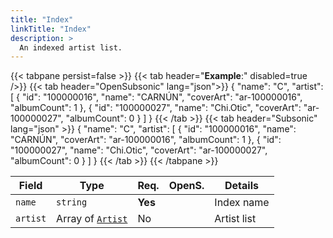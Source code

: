 ```yaml
---
title: "Index"
linkTitle: "Index"
description: >
  An indexed artist list.
---
```


{{< tabpane persist=false >}}
{{< tab header="**Example**:" disabled=true />}}
{{< tab header="OpenSubsonic" lang="json">}}
{
  "name": "C",
  "artist": [
    {
      "id": "100000016",
      "name": "CARNÚN",
      "coverArt": "ar-100000016",
      "albumCount": 1
    },
    {
      "id": "100000027",
      "name": "Chi.Otic",
      "coverArt": "ar-100000027",
      "albumCount": 0
    }
  ]
}
{{< /tab >}}
{{< tab header="Subsonic" lang="json" >}}
{
  "name": "C",
  "artist": [
    {
      "id": "100000016",
      "name": "CARNÚN",
      "coverArt": "ar-100000016",
      "albumCount": 1
    },
    {
      "id": "100000027",
      "name": "Chi.Otic",
      "coverArt": "ar-100000027",
      "albumCount": 0
    }
  ]
}
{{< /tab >}}
{{< /tabpane >}}

| Field |  Type | Req. | OpenS. | Details |
| --- | --- | --- | --- | --- |
| `name` | `string` | **Yes** |   | Index name |
| `artist` | Array of [`Artist`](../artist) | No |   | Artist list |
